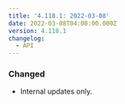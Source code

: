```yaml
---
title: '4.118.1: 2022-03-08'
date: 2022-03-08T04:00:00.000Z
version: 4.118.1
changelog:
  - API
---
```


### Changed

* Internal updates only.
